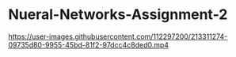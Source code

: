 # Nueral-Networks-Assignment-2



https://user-images.githubusercontent.com/112297200/213311274-09735d80-9955-45bd-81f2-97dcc4c8ded0.mp4

